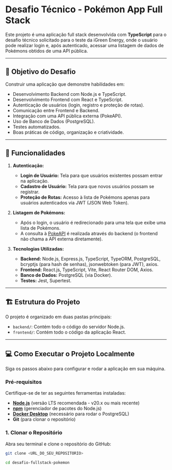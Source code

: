 # Desafio Técnico - Pokémon App Full Stack

Este projeto é uma aplicação full stack desenvolvida com **TypeScript** para o desafio técnico solicitado para o teste da iGreen Energy, onde o usuário pode realizar login e, após autenticado, acessar uma listagem de dados de Pokémons obtidos de uma API pública.

---

## 🎯 Objetivo do Desafio

Construir uma aplicação que demonstre habilidades em:
* Desenvolvimento Backend com Node.js e TypeScript.
* Desenvolvimento Frontend com React e TypeScript.
* Autenticação de usuários (login, registro e proteção de rotas).
* Comunicação entre Frontend e Backend.
* Integração com uma API pública externa (PokeAPI).
* Uso de Banco de Dados (PostgreSQL).
* Testes automatizados.
* Boas práticas de código, organização e criatividade.

---

## 🚀 Funcionalidades

1.  **Autenticação:**
    * **Login de Usuário:** Tela para que usuários existentes possam entrar na aplicação.
    * **Cadastro de Usuário:** Tela para que novos usuários possam se registrar.
    * **Proteção de Rotas:** Acesso à lista de Pokémons apenas para usuários autenticados via JWT (JSON Web Token).

2.  **Listagem de Pokémons:**
    * Após o login, o usuário é redirecionado para uma tela que exibe uma lista de Pokémons.
    * A consulta à [PokeAPI](https://pokeapi.co/) é realizada através do backend (o frontend não chama a API externa diretamente).

3.  **Tecnologias Utilizadas:**
    * **Backend:** Node.js, Express.js, TypeScript, TypeORM, PostgreSQL, bcryptjs (para hash de senhas), jsonwebtoken (para JWT), axios.
    * **Frontend:** React.js, TypeScript, Vite, React Router DOM, Axios.
    * **Banco de Dados:** PostgreSQL (via Docker).
    * **Testes:** Jest, Supertest.

---

## 🏗️ Estrutura do Projeto

O projeto é organizado em duas pastas principais:
* `backend/`: Contém todo o código do servidor Node.js.
* `frontend/`: Contém todo o código da aplicação React.

---

## 💻 Como Executar o Projeto Localmente

Siga os passos abaixo para configurar e rodar a aplicação em sua máquina.

### Pré-requisitos

Certifique-se de ter as seguintes ferramentas instaladas:

* [**Node.js**](https://nodejs.org/en/download/) (versão LTS recomendada - v20.x ou mais recente)
* [**npm**](https://www.npmjs.com/get-npm) (gerenciador de pacotes do Node.js)
* [**Docker Desktop**](https://www.docker.com/products/docker-desktop/) (necessário para rodar o PostgreSQL)
* **Git** (para clonar o repositório)

### 1. Clonar o Repositório

Abra seu terminal e clone o repositório do GitHub:

```bash
git clone <URL_DO_SEU_REPOSITORIO>

cd desafio-fullstack-pokemon
